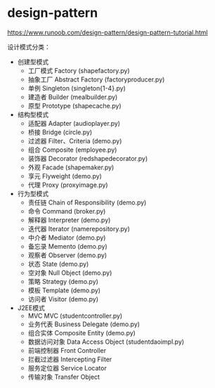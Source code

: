 # design-pattern
https://www.runoob.com/design-pattern/design-pattern-tutorial.html


设计模式分类：
* 创建型模式
    * 工厂模式 Factory (shapefactory.py)
    * 抽象工厂 Abstract Factory (factoryproducer.py)
    * 单例 Singleton (singleton{1-4}.py)
    * 建造者 Builder (mealbuilder.py)
    * 原型 Prototype (shapecache.py)
* 结构型模式
    * 适配器 Adapter (audioplayer.py)
    * 桥接 Bridge (circle.py)
    * 过滤器 Filter、Criteria (demo.py)
    * 组合 Composite (employee.py)
    * 装饰器 Decorator (redshapedecorator.py)
    * 外观 Facade (shapemaker.py)
    * 享元 Flyweight (demo.py)
    * 代理 Proxy (proxyimage.py)
* 行为型模式
    * 责任链 Chain of Responsibility (demo.py)
    * 命令 Command (broker.py)
    * 解释器 Interpreter (demo.py)
    * 迭代器 Iterator (namerepository.py)
    * 中介者 Mediator (demo.py)
    * 备忘录 Memento (demo.py)
    * 观察者 Observer (demo.py)
    * 状态 State (demo.py)
    * 空对象 Null Object (demo.py)
    * 策略 Strategy (demo.py)
    * 模板 Template (demo.py)
    * 访问者 Visitor (demo.py)
* J2EE模式
    * MVC MVC (studentcontroller.py)
    * 业务代表 Business Delegate (demo.py)
    * 组合实体 Composite Entity (demo.py)
    * 数据访问对象 Data Access Object (studentdaoimpl.py)
    * 前端控制器 Front Controller
    * 拦截过滤器 Intercepting Filter
    * 服务定位器 Service Locator
    * 传输对象 Transfer Object